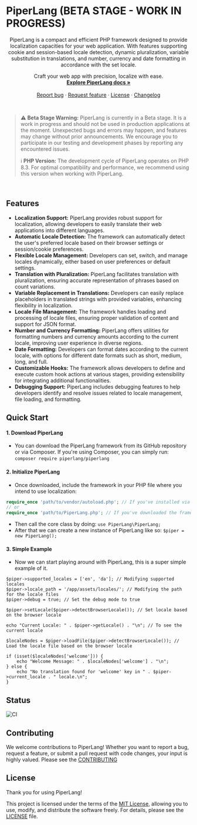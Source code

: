 # PiperLang (BETA STAGE - WORK IN PROGRESS)
<p align="center">PiperLang is a compact and efficient PHP framework designed to provide localization capacities for your web application. With features supporting cookie and session-based locale detection, dynamic pluralization, variable substitution in translations, and number, currency and date formatting in accordance with the set locale.</p>

<p align="center">
      Craft your web app with precision, localize with ease.
      <br>
      <a href=""><strong>Explore PiperLang docs »</strong></a>
      <br>
      <br>
      <a href="https://github.com/JacobJoergensen/PiperLang/issues/new?assignees=-&labels=type: bug&template=bug_report.yml">Report bug</a>
      ·
      <a href="https://github.com/JacobJoergensen/PiperLang/issues/new?assignees=&labels=type: feature&template=feature_request.yml">Request feature</a>
      ·
      <a href="https://github.com/JacobJoergensen/PiperLang/LICENSE">License</a>
      ·
      <a href="https://github.com/JacobJoergensen/PiperLang/CHANGELOG.md">Changelog</a>
</p>

<br>

> :warning: **Beta Stage Warning:** PiperLang is currently in a Beta stage. It is a work in progress and should not be used in production applications at the moment. Unexpected bugs and errors may happen, and features may change without prior announcements. We encourage you to participate in our testing and development phases by reporting any encountered issues.
>
> :information_source: **PHP Version:** The development cycle of PiperLang operates on PHP 8.3. For optimal compatibility and performance, we recommend using this version when working with PiperLang.

<br>

## Features
* <strong>Localization Support:</strong> PiperLang provides robust support for localization, allowing developers to easily translate their web applications into different languages.
* <strong>Automatic Locale Detection:</strong> The framework can automatically detect the user's preferred locale based on their browser settings or session/cookie preferences.
* <strong>Flexible Locale Management:</strong> Developers can set, switch, and manage locales dynamically, either based on user preferences or default settings.
* <strong>Translation with Pluralization:</strong> PiperLang facilitates translation with pluralization, ensuring accurate representation of phrases based on count variations.
* <strong>Variable Replacement in Translations:</strong> Developers can easily replace placeholders in translated strings with provided variables, enhancing flexibility in localization.
* <strong>Locale File Management:</strong> The framework handles loading and processing of locale files, ensuring proper validation of content and support for JSON format.
* <strong>Number and Currency Formatting:</strong> PiperLang offers utilities for formatting numbers and currency amounts according to the current locale, improving user experience in diverse regions.
* <strong>Date Formatting:</strong> Developers can format dates according to the current locale, with options for different date formats such as short, medium, long, and full.
* <strong>Customizable Hooks:</strong> The framework allows developers to define and execute custom hook actions at various stages, providing extensibility for integrating additional functionalities.
* <strong>Debugging Support:</strong> PiperLang includes debugging features to help developers identify and resolve issues related to locale management, file loading, and formatting.

## Quick Start
#### 1. Download PiperLang
- You can download the PiperLang framework from its GitHub repository or via Composer. If you're using Composer, you can simply run:
```composer require piperlang/piperlang```

#### 2. Initialize PiperLang
- Once downloaded, include the framework in your PHP file where you intend to use localization:
```php
require_once 'path/to/vendor/autoload.php'; // If you've installed via Composer
// or
require_once 'path/to/PiperLang.php'; // If you've downloaded the framework directly
```

- Then call the core class by doing: ```use PiperLang\PiperLang;```
- After that we can create a new instance of PiperLang like so: ```$piper = new PiperLang();```

#### 3. Simple Example
- Now we can start playing around with PiperLang, this is a super simple example of it.

```
$piper->supported_locales = ['en', 'da']; // Modifying supported locales
$piper->locale_path = '/app/assets/locales/'; // Modifying the path for the locale files
$piper->debug = true; // Set the debug mode to true

$piper->setLocale($piper->detectBrowserLocale()); // Set locale based on the browser locale

echo "Current Locale: " . $piper->getLocale() . "\n"; // To see the current locale

$localeNodes = $piper->loadFile($piper->detectBrowserLocale()); // Load the locale file based on the browser locale

if (isset($localeNodes['welcome'])) {
    echo "Welcome Message: " . $localeNodes['welcome'] . "\n";
} else {
    echo "No translation found for 'welcome' key in " . $piper->current_locale . " locale.\n";
}
```

## Status
![CI](https://github.com/JacobJoergensen/PiperLang/actions/workflows/ci.yml/badge.svg)

## Contributing

We welcome contributions to PiperLang! Whether you want to report a bug, request a feature, or submit a pull request with code changes, your input is highly valued. Please see the [CONTRIBUTING](CONTRIBUTING.md)

## License
Thank you for using PiperLang!

This project is licensed under the terms of the [MIT License](LICENSE), allowing you to use, modify, and distribute the software freely. For details, please see the [LICENSE](LICENSE) file.

<br>
